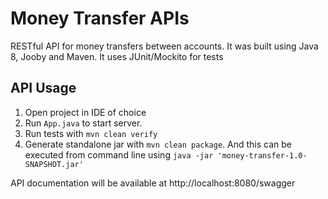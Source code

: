 # Money Transfer APIs

RESTful API for money transfers between accounts. 
It was built using Java 8, Jooby and Maven. It uses JUnit/Mockito for tests 

 ## API Usage
 1. Open project in IDE of choice
 2. Run `App.java` to start server.
 3. Run tests with `mvn clean verify`
 4. Generate standalone jar with `mvn clean package`. 
 And this can be executed from command line using `java -jar 'money-transfer-1.0-SNAPSHOT.jar'`
 
API documentation will be available at http://localhost:8080/swagger
